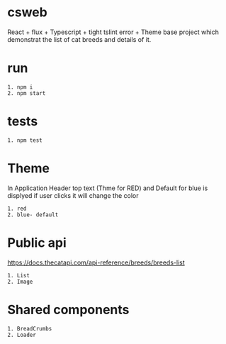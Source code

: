 # csweb
React + flux + Typescript + tight tslint error + Theme base project which demonstrat the list of cat breeds and details of it.



# run
    1. npm i
    2. npm start

# tests
    1. npm test

# Theme
  In Application Header top text (Thme for RED) and Default for blue is displyed if user clicks it will change the color
  
    1. red 
    2. blue- default 
  
# Public api
   https://docs.thecatapi.com/api-reference/breeds/breeds-list
   
    1. List
    2. Image
  
# Shared components
    1. BreadCrumbs
    2. Loader
